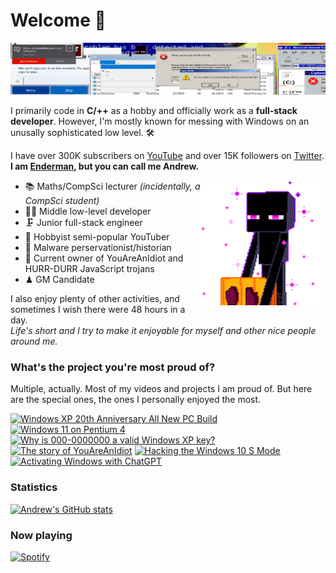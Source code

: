 # Welcome 👋

![Endermanch](https://github.com/Endermanch/Endermanch/blob/main/header.png)

I primarily code in **C/++** as a hobby and officially work as a **full-stack developer**.
However, I'm mostly known for messing with Windows on an unusally sophisticated low level. 🛠

I have over 300K subscribers on [YouTube](https://youtube.com/endermanch) and over 15K followers on [Twitter](https://twitter.com/endermanch).  
**I am [Enderman](https://enderman.ch), but you can call me Andrew.**

<img align="right" alt="Enderman" width="200" src="https://github.com/Endermanch/Endermanch/blob/main/enderman.gif" />

* 📚 Maths/CompSci lecturer *(incidentally, a CompSci student)*
* 🐱‍💻 Middle low-level developer
* 🗜 Junior full-stack engineer
* 📸 Hobbyist semi-popular YouTuber
* 💾 Malware perservationist/historian
* 🦟 Current owner of YouAreAnIdiot and HURR-DURR JavaScript trojans
* ♟ GM Candidate

I also enjoy plenty of other activities, and sometimes I wish there were 48 hours in a day.  
*Life's short and I try to make it enjoyable for myself and other nice people around me.*

### What's the project you're most proud of?
Multiple, actually. Most of my videos and projects I am proud of. But here are the special ones, the ones I personally enjoyed the most.  

[![Windows XP 20th Anniversary All New PC Build](https://ytcards.demolab.com/?id=EGfokua_j80&title=20th+Anv.+All+New+Windows+XP+Computer&lang=en&timestamp=1634831372&background_color=%230d1117&title_color=%23ffffff&stats_color=%23dedede&max_title_lines=1&width=250&border_radius=5 "Windows XP 20th Anniversary All New PC Build")](https://www.youtube.com/watch?v=EGfokua_j80)
[![Windows 11 on Pentium 4](https://ytcards.demolab.com/?id=ivrlU73VcHw&title=Windows+11+on+Pentium+4&lang=en&timestamp=1676908172&background_color=%230d1117&title_color=%23ffffff&stats_color=%23dedede&max_title_lines=1&width=250&border_radius=5 "Windows 11 on Pentium 4")](https://www.youtube.com/watch?v=ivrlU73VcHw)
[![Why is 000-0000000 a valid Windows XP key?](https://ytcards.demolab.com/?id=vbqpUtL671E&title=Behind+the+Windows+XP+Keygen&lang=en&timestamp=1695224972&background_color=%230d1117&title_color=%23ffffff&stats_color=%23dedede&max_title_lines=1&width=250&border_radius=5 "Why is 000-0000000 a valid Windows XP key?")](https://www.youtube.com/watch?v=vbqpUtL671E)
[![The story of YouAreAnIdiot](https://ytcards.demolab.com/?id=ZcwxToKjJhE&title=The+Story+of+YouAreAnIdiot&lang=en&timestamp=1590940172&background_color=%230d1117&title_color=%23ffffff&stats_color=%23dedede&max_title_lines=1&width=250&border_radius=5 "The Story of YouAreAnIdiot")](https://www.youtube.com/watch?v=ZcwxToKjJhE)
[![Hacking the Windows 10 S Mode](https://ytcards.demolab.com/?id=qUvBSt66Wpk&title=Hacking+the+Windows+10+S+Mode&lang=en&timestamp=1676303372&background_color=%230d1117&title_color=%23ffffff&stats_color=%23dedede&max_title_lines=1&width=250&border_radius=5 "Hacking the Windows 10 S Mode")](https://www.youtube.com/watch?v=vbqpUtL671E)
[![Activating Windows with ChatGPT](https://ytcards.demolab.com/?id=DUUTHkQrYy0&title=Activating+Windows+with+ChatGPT&lang=en&timestamp=1686930572&background_color=%230d1117&title_color=%23ffffff&stats_color=%23dedede&max_title_lines=1&width=250&border_radius=5 "Activating Windows with ChatGPT")](https://www.youtube.com/watch?v=DUUTHkQrYy0)

### Statistics
[![Andrew's GitHub stats](https://github-readme-stats.vercel.app/api?username=endermanch&theme=transparent)](https://github.com/anuraghazra/github-readme-stats)

### Now playing
[![Spotify](https://spotify-github-profile.vercel.app/api/view.svg?uid=31q4k7jyo6jy6wvexdk4bgknxbeu&cover_image=true&theme=natemoo-re&show_offline=false&background_color=121212&interchange=false&bar_color=ed0ce6&bar_color_cover=false)](https://spotify-github-profile.vercel.app/api/view.svg?uid=31q4k7jyo6jy6wvexdk4bgknxbeu&redirect=true)
